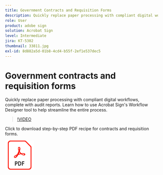 ```yaml
---
title: Government Contracts and Requisition Forms
description: Quickly replace paper processing with compliant digital workflows, complete with audit reports
role: User
product: adobe sign
solution: Acrobat Sign
level: Intermediate
jira: KT-5302
thumbnail: 33811.jpg
exl-id: 8d882a5d-01b8-4cd4-b55f-2ef1e537dec5
---
```

# Government contracts and requisition forms

Quickly replace paper processing with compliant digital workflows, complete with audit reports. Learn how to use Acrobat Sign's Workflow Designer tool to help streamline the entire process.

>[!VIDEO](https://video.tv.adobe.com/v/33811?quality=12&learn=on&hidetitle=true)

Click to download step-by-step PDF recipe for contracts and requisition forms.

[![Download PDF Recipe](../assets/acrobat_PDF_96.png)](../assets/UseCaseRecipe-EN-UsingWorkflowDesigner.pdf)
